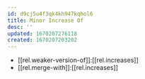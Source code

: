 ```yaml
---
id: d9cj5u4f3qk4kh947kqhol6
title: Minor Increase Of
desc: ''
updated: 1670207276118
created: 1670207203202
---
```


- [[rel.weaker-version-of]]:[[rel.increases]]
- [[rel.merge-with]]:[[rel.increases]]